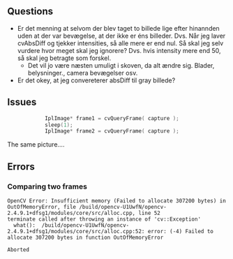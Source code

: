 ## Questions 
- Er det menning at selvom der blev taget to billede lige efter hinannden uden at der var bevægelse, at der ikke er éns billeder.
Dvs. Når jeg laver cvAbsDiff og tjekker intensities, så alle mere er end nul. Så skal jeg selv vurdere hvor meget skal jeg ignorere? 
Dvs. hvis intensity mere end 50, så skal jeg betragte som forskel.  
	- Det vil jo være næsten umuligt i skoven, da alt ændre sig. Blader, belysninger., camera bevægelser osv.
- Er det okey, at jeg convereterer absDiff til gray billede?
## Issues
```c
			IplImage* frame1 = cvQueryFrame( capture );
			sleep(1);
			IplImage* frame2 = cvQueryFrame( capture );
```
The same picture....

## Errors
### Comparing two frames
```
OpenCV Error: Insufficient memory (Failed to allocate 307200 bytes) in OutOfMemoryError, file /build/opencv-U1UwfN/opencv-2.4.9.1+dfsg1/modules/core/src/alloc.cpp, line 52
terminate called after throwing an instance of 'cv::Exception'
  what():  /build/opencv-U1UwfN/opencv-2.4.9.1+dfsg1/modules/core/src/alloc.cpp:52: error: (-4) Failed to allocate 307200 bytes in function OutOfMemoryError

Aborted
```
